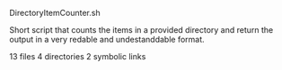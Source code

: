 DirectoryItemCounter.sh

Short script that counts the items in a provided directory and return the output in a very redable and undestanddable format.

13 files
4 directories
2 symbolic links
